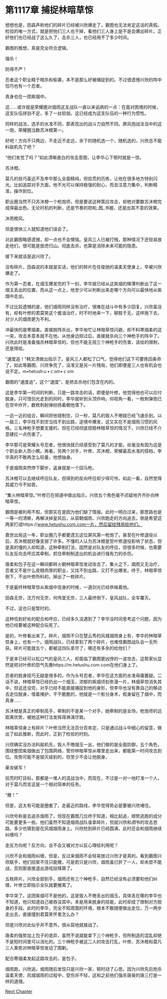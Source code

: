 # 第1117章 捕捉林暗草惊

想想也是，田森声称他们的碎片已经被兴欣爆走了，霸图也无法肯定这话的真假。检验的唯一方式，就是把他们三人也干掉，看他们三人身上是不是会爆出碎片。正好他们也已经战了这么久了，击杀三人，也已经用不了多少时间。

霸图的推想，真是完全符合逻辑。

强杀！

防得不严！

忍者这个职业精于暗杀和偷袭，本不是那么好被捕捉到的。不过很遗憾兴欣的阵中恰巧也有一个忍者。

真身也在一团紫烟中。

这……或许就是荣耀圈对烟雨这支战队一直以来诟病的一点：在面对困境的时候，这支队伍拼劲不足，多了一丝软弱。这已经成为这支队伍的一种行为惯性。

同样的战法，选手的水准不同，那表现出的战斗力自然不同。屏风炮战法当中的这一炮，荣耀圈当数苏沐橙第一。

好吧！方向不只两边，不走近不走远，余下的随机选一个，随机选的，兴欣总不能料敌机先了吧？

“他们发觉了吗？”如此清晰直白的攻击意图，让李华心下顿时就是一惊。

苏沐橙。

莫凡的技巧虽远不及李华那么全面精纯，但拾荒的历练，让他在很多地方特别闪光。比如追踪对手方面，他不光可以保持极强的耐心，而且注意力集中，判断精准，操作到位。

职业圈当然不只苏沐橙一个枪炮师，但是要说这种策应攻击，却绝对要数苏沐橙完成得最出色。无论时机的判断，还是节奏的把和_图_书握，还是出其不意的效果。

沐雨橙风。

但是很快三人就知道他们误会了。

对此霸图略感遗憾，却一点也不会懊恼。皇风三人已被打残，那种情况下还轻易放走他们，很可能是放虎归山。彻底击杀，也算是消除未来可能的隐患。

接下来就该是追兴欣了。

没有碎片，田森说的本就是实话，他们的碎片在任俊驰的温柔天使身上，早被兴欣爆走了。

作为第一忍者，在烟玉爆发完的下一刻，李华就已经从这紫烟的稀薄判断出了这一烟玉丢出的位置，而从这一点上，他至少可以判断出来走哪个方向可以最快地从紫烟中走出。

不过比较遗憾的是，他们烟雨同样没有治疗，很难在战斗中有多少回复。兴欣虽没有，却有叶修的君莫笑这个酱油治疗，时不时地来一下，聊胜于无，这样拖下去，对少人的烟雨更为不利。

冲最快的是寒烟柔。直接脱阵杀出，李华匆忙让林暗草惊闪避，却不料寒烟柔的这一突，攻击本意本就不在他。从他身边掠过后，直接就杀向三个神枪手的阵中了。兴欣此时是准备强杀林暗草惊的，但也不能无视三个神枪手的伤害，该给的限制，还是得给。

“速度追！”韩文清做出指示了。皇风三人都松了口气，觉得他们这下可要拣回条命了。如此等霸图、兴欣争完了，没准又是另一片残局，他们即便是三人也有机会也说不定。m•hetushｕ•ｃom•ｃom

霸图的“速度追”，这个“速度”，是把击杀他们包含在内的。

这是李华第一时间的判断，只是一路攻击的话，即便是叶修，他觉得他也可以应付脱身。只可惜剑光走到的同时，李华就听到头顶炸响，仰视角一看，一枚刺弹炮已在空中炸开，数枚刺射弹纷扬着朝他落下。

一远一近的组合，瞬间将他钳制住，只一秒，莫凡的毁人不倦就已经飞速杀到。以一敌三，李华找不到空当找不到出路，逆境中爆发，这又实在不是烟雨习惯的风格。三名神枪手想要支援的，但在已经彻底捏稳林暗草惊的情况下，兴欣已经不介意硬扛一点伤害了。

李华那可是荣耀头号忍者，他很快就已经感受到了莫凡的才能，丝毫没有因为这是个职业新人而小瞧。再看，另两个对手，叶修、苏沐橙，荣耀最高水准的搭档，李华真的不敢再怎么较量，他想抽身。

于是烟雨突然停下脚步，返身就是一个回马枪。

苏沐橙可以去继续呼应队友，但得到的反向呼应却少得可怜，如此一看，自然觉得其威力今不如昔。

“集火林暗草惊。”叶修已在频道中做出指示。兴欣五个角色毫不迟疑地齐齐扑向林暗草惊。

霸图是被利用不假，但那实在是因为他们缺了情报。此时一明白过来，那思路也是一等一的清晰，再解决掉皇风后，从容朝烟雨、兴欣跑走的方向追去，倒是希望这两家打成https://www.hetushu.com.com一片，然后留给残局给他们。

嘉世出局这一年，职业圈几乎都要遗忘这位屏风第一枪炮了。甚至在叶修退役以后，苏沐橙就好像变弱了许多。不懂的人认为苏沐橙是受叶修退役影响了状态，但是真的懂的人却知道，这种牵制打法，固然是对队友的呼应，但很多时候，也需要队友反向去呼应其牵制，抓住牵制制造出的机会进行强有力的杀伤。

唐柔和包子在这一瞬间都转火朝林暗草惊发动攻击了，集火之下，烟雨又无治疗，忍者又不是什么皮糙肉厚的职业，又找不到出路，又打不出爆发。终于，林暗草惊倒下，不出叶修所料的，掉出了一枚碎片。

于是最终林暗草惊从紫烟中现身的时候，一道剑光已经恭候着他。

田森无奈，沈万何无奈，何伟堂无奈，三人最终倒下，皇风战队，全军覆灭。

不过，这也只是暂时的。

这种恰到好处的配合和呼应，已经多久没遇到了？李华没时间思考这个问题，因为他已经要被这种配合玩死了。

是的，叶修看出来了。碎片，烟雨不只在楚云秀的风城烟雨身上有，李华的林暗草惊身上，也有一个。烟雨战队，已经拿到了两个碎片，也难怪霸图战队会一无所获。碎片可能就五个，都被这四队拿尽了，哪还有多余的给他们？

于是本已经可以松口气的皇风三人，却面临了霸图更凶悍的一波攻击，这帮家伙显然是把对叶修的怨气先撒https://m.hetushu.com.com在他们身上了。

忍者的脱身技巧无疑是很多的，作为头号忍者，李华在这方面的水准毋庸置疑。二话不说，林暗草惊已经扔出一个烟玉，浓郁的紫烟顷刻弥漫一片，林烟草惊消失其中，但这还没完，对手已经不能直接捕捉到他的身形，但李华也没有靠自己的移动去走位脱身，借着掩护，干干脆脆的，他就是一个影分身术，假身留在了烟中，而真身……

苏沐橙是真正的牵制高手，牵制的不是某一个对手，她牵制的是全场，枪炮师的远距离优势，被她这种打法发挥得淋漓尽致。

林暗草惊身上有碎片？叶修当然无法百分百肯定，只是通过战斗中细心的留意，做出了如此推断，而此时，正到了检验的时刻。

兴欣确实没办法料敌机先，毁人不倦烟玉一出，他们做的是全面防御，五个角色，围绕整团紫烟做出了包围网络，管你林暗草惊从哪里走出来，都能第一时间攻击到位。攻势可能不是毁灭级别的，但至少不会让他脱身。

豪龙破军！

拾荒时盯目标，那都是一堆人的混战当中，而现在，不过是一对一地盯准一个人，对于莫凡而言这是一个相对简单的任务。

“撤！”

但是，这太有可能是圈套了，走最近的路线，李华觉得势必是要被兴欣堵住。

兴欣号称是去追杀烟雨了，但现在霸图几位终于知道，相比起追，顺势逃跑的成分可能要更多一些。他们虽然不知道烟雨战队谁拿碎片，但就兴欣和*图*书的攻击思路，多少也猜到是在风城烟雨身上。兴欣抢到碎片已经圆满，此时还会和烟雨继续纠缠吗？

走反方向呢？反方向，会不会又被对方以反心理给利用呢？

兴欣不会和烟雨纠缠，但是，反过来烟雨不会轻易放过兴欣才是真的。看到霸图兴欣联手，他们招架不住只能撤，可是若只是兴欣，烟雨虽已折了一人，却未尝不能战，否则那直接退出游戏投降算了。

五枚碎片，兴欣全部到手，烟雨还有三个神枪手，自然已经没有必须要和他们纠缠，叶修立即指示全队就要撤离了。

李华哭了。这团紫烟可不是他的，这是毁人不倦丢出的烟玉，具体丢在哪的李华也不知道，他只知道自己被吞没其中。本是用来脱身的技能，此时却成了限制对方脱身的手段。此时的李华，完全不知周围的环境，根本不敢随便做出走位，万一两步走出去，直接撞到君莫笑怀里怎么办？

但是兴欣对此似乎并不意外，很从容地就接战了。

唐柔的强势加上包子的诡异，虽然不说就能拿下三个神枪手，但所制造的混乱却绝不是短时间里可以消化的。三个神枪手被这二人的攻击打乱，叶修、苏沐橙和莫凡三人乘势对林暗草惊发动了围剿。

配合寒烟柔发起这路攻击的，是包子。

烟雨跑，兴欣追。烟雨随后发现只是兴欣一家，顿时动了心思。因为兴欣先后抢杀温柔天使、风城烟雨的过程中，受伤并不轻，这和之前他们强杀唐昊的唐三打是一样的道理。



[Next Chapter](%E7%AC%AC1118%E7%AB%A0%20%E5%85%B5%E5%88%86%E4%B8%A4%E8%B7%AF.md)